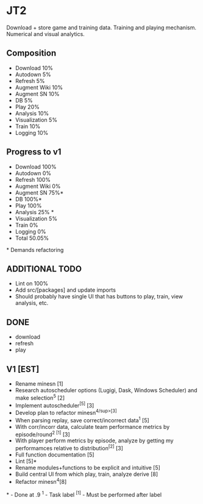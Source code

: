 # JT2
Download + store game and training data. Training and playing mechanism. Numerical and visual analytics.

## Composition
* Download	10%
* Autodown	5%
* Refresh	5%
* Augment Wiki  10%
* Augment SN    10%
* DB 		5%
* Play		20%
* Analysis 	10%
* Visualization 5%
* Train		10%
* Logging 	10%

## Progress to v1
* Download	100%
* Autodown	0%
* Refresh	100%
* Augment Wiki  0%
* Augment SN    75%\*
* DB 		100%\*
* Play		100%
* Analysis 	25% \*
* Visualization 5%
* Train		0%
* Logging 	0%
* Total		50.05%

\* Demands refactoring


## ADDITIONAL TODO
* Lint on 100%
* Add src/[packages] and update imports
* Should probably have single UI that has buttons to play, train, view analysis, etc.

## DONE
* download
* refresh
* play

## V1 [EST]
* Rename minesn [1]
* Research autoscheduler options (Lugigi, Dask, Windows Scheduler) and make selection<sup>5</sup> [2]
* Implement autoscheduler<sup>[5]</sup> [3]
* Develop plan to refactor minesn<sup>4/sup>[3]
* When parsing replay, save correct/incorrect data<sup>1</sup> [5]
* With corr/incorr data, calculate team performance metrics by episode/round<sup>2 [1]</sup> [3]
* With player perform metrics by episode, analyze by getting my performamces relative to distribution<sup>[2]</sup> [3]
* Full function documentation [5]
* Lint [5]\*
* Rename modules+functions to be explicit and intuitive [5]
* Build central UI from which play, train, analyze derive [8]
* Refactor minesn<sup>4</sup>[8]

\* - Done at .9
<sup>1</sup> - Task label
<sup>[1]</sup> - Must be performed after label

